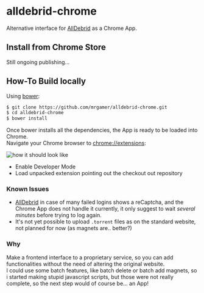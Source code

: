 alldebrid-chrome
================

Alternative interface for [AllDebrid][ad] as a Chrome App.  

## Install from Chrome Store

Still ongoing publishing...

## How-To Build locally
Using [bower](http://bower.io):
```bash
$ git clone https://github.com/mrgamer/alldebrid-chrome.git
$ cd alldebrid-chrome
$ bower install
```

Once bower installs all the dependencies, the App is ready to be loaded into Chrome.  
Navigate your Chrome browser to [chrome://extensions](chrome://extensions):

![how it should look like](http://i.imgur.com/57bch98.png)

  * Enable Developer Mode
  * Load unpacked extension pointing out the checkout out repository


### Known Issues

  * [AllDebrid][ad] in case of many failed logins shows a reCaptcha, and the Chrome App does not handle it currently, it only suggest to wait _several minutes_ before trying to log again.
  * It's not yet possible to upload `.torrent` files as on the standard website, not planned for now (as magnets are.. better?)

### Why
Make a frontend interface to a proprietary service, so you can add functionalities without the need of altering the original website.  
I could use some batch features, like batch delete or batch add magnets, so i started making stupid javascript scripts, but those were not really complete, so the next step would of course be... an App!


[ad]: http://www.alldebrid.com/
